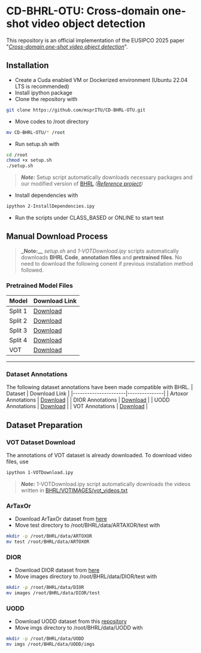 # CD-BHRL-OTU: Cross-domain one-shot video object detection
This repository is an official implementation of the EUSIPCO 2025 paper "[_Cross-domain one-shot video object detection_](https://cmsworkshops.com/EUSIPCO2025/view_paper.php?PaperNum=1825)".
## Installation
- Create a Cuda enabled VM or Dockerized environment (Ubuntu 22.04 LTS is recommended)
- Install ipython package
- Clone the repository with
```bash
git clone https://github.com/msprITU/CD-BHRL-OTU.git
```
- Move codes to /root directory
```bash
mv CD-BHRL-OTU/* /root
```
- Run setup.sh with
```bash
cd /root
chmod +x setup.sh
./setup.sh
```
> **_Note:_** Setup script automatically downloads necessary packages and our modified version of [BHRL](https://github.com/msprITU/CD-BHRL-OTU-CORE) _([Reference project](https://github.com/hero-y/BHRL))_
- Install dependencies with
```bash
ipython 2-InstallDependencies.ipy
```
- Run the scripts under CLASS_BASED or ONLINE to start test

## Manual Download Process
> **_Note:__** _setup.sh_ and _1-VOTDownload.ipy_ scripts automatically downloads **BHRL Code**, **annotation files** and **pretrained files**. No need to download the following conent if previous installation method followed.
### Pretrained Model Files

| Model | Download Link |
|------------------|---------------|
| Split 1 | [Download](https://drive.google.com/uc?id=1r1x1vRdehtpjonsvNysRy2SL3b074Vik) |
| Split 2 | [Download](https://drive.google.com/uc?id=1ldKw9BJArnqEKTH-caNFVovKUKIHSh6y) |
| Split 3 | [Download](https://drive.google.com/uc?id=1JBgrmgw1hFji4jB-Nib_uY9z5BfY0hzi) |
| Split 4 | [Download](https://drive.google.com/uc?id=1iFmAkecLDCjJ_bFFSyn_orpHdQXyhv2g) |
| VOT     | [Download](https://drive.google.com/uc?id=12mNpnkLe8Or32GpntLMEL8HCI9nNi4KM) |

---

### Dataset Annotations
The following dataset annotations have been made compatible with BHRL.
| Dataset | Download Link |
|----------------------|---------------|
| Artoxor Annotations  | [Download](https://drive.google.com/uc?id=1ZAFLeIer2DgQST2YhdYqlU9naHLL_cMU) |
| DIOR Annotations     | [Download](https://drive.google.com/uc?id=1ow16HCWG94KeCagIG_KRu7WlfhREVwBU) |
| UODD Annotations     | [Download](https://drive.google.com/uc?id=1jk1HMBEyxhUKekhMAZbg_wZc01QyEcvj) |
| VOT Annotations      | [Download](https://drive.google.com/uc?id=1ihE3122vxbZ6O16TQ1egaF_6PgeBBAGd) |

## Dataset Preparation 
### VOT Dataset Download
The annotations of VOT dataset is already downloaded. To download video files, use
```bash
ipython 1-VOTDownload.ipy
```
> **_Note:_** 1-VOTDownload.ipy script automatically downloads the videos written in [BHRL/VOTIMAGES/vot_videos.txt](https://raw.githubusercontent.com/msprITU/CD-BHRL-OTU-CORE/refs/heads/master/VOTIMAGES/vot_videos.txt)
### ArTaxOr
- Download ArTaxOr dataset from [here](https://drive.google.com/file/d/1Tgd9xaOt9D60FJgGt7Rs0OspZwNk8bX-/view?usp=sharing)
- Move test directory to /root/BHRL/data/ARTAXOR/test with
```bash
mkdir -p /root/BHRL/data/ARTOXOR
mv test /root/BHRL/data/ARTOXOR
```

### DIOR
- Download DIOR dataset from [here](https://www.kaggle.com/datasets/shuaitt/diordata)
- Move images directory to /root/BHRL/data/DIOR/test with
```bash
mkdir -p /root/BHRL/data/DIOR
mv images /root/BHRL/data/DIOR/test
```

### UODD
- Download UODD dataset from this [repository](https://github.com/LehiChiang/Underwater-object-detection-dataset)
- Move imgs directory to /root/BHRL/data/UODD with
```bash
mkdir -p /root/BHRL/data/UODD
mv imgs /root/BHRL/data/UODD/imgs
```

